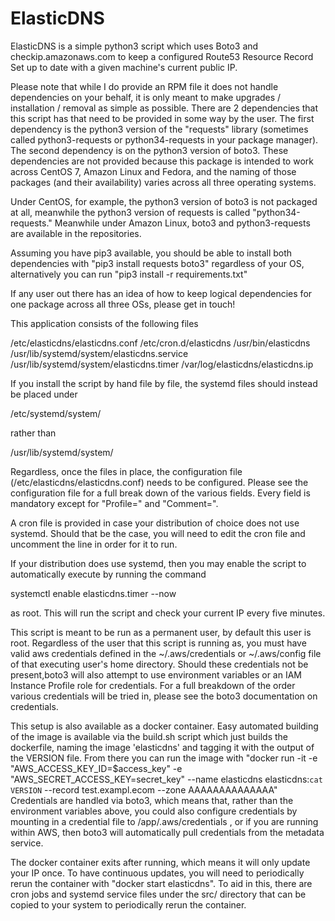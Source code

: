 # ElasticDNS

ElasticDNS is a simple python3 script which uses Boto3 and checkip.amazonaws.com to keep a configured Route53 Resource Record Set up to date with a given machine's current public IP. 

Please note that while I do provide an RPM file it does not handle dependencies on your behalf, it is only meant to make upgrades / installation / removal as simple as possible. There are 2 dependencies that this script has that need to be provided in some way by the user. The first dependency is the python3 version of the "requests" library (sometimes called python3-requests or python34-requests in your package manager). The second dependency is on the python3 version of boto3. These dependencies are not provided because this package is intended to work across CentOS 7, Amazon Linux and Fedora, and the naming of those packages (and their availability) varies across all three operating systems. 

Under CentOS, for example, the python3 version of boto3 is not packaged at all, meanwhile the python3 version of requests is called "python34-requests." Meanwhile under Amazon Linux, boto3 and python3-requests are available in the repositories. 

Assuming you have pip3 available, you should be able to install both dependencies with "pip3 install requests boto3" regardless of your OS, alternatively you can run "pip3 install -r requirements.txt"

If any user out there has an idea of how to keep logical dependencies for one package across all three OSs, please get in touch!

This application consists of the following files

/etc/elasticdns/elasticdns.conf
/etc/cron.d/elasticdns
/usr/bin/elasticdns
/usr/lib/systemd/system/elasticdns.service
/usr/lib/systemd/system/elasticdns.timer
/var/log/elasticdns/elasticdns.ip


If you install the script by hand file by file, the systemd files should instead be placed under

/etc/systemd/system/ 

rather than

/usr/lib/systemd/system/

Regardless, once the files in place, the configuration file (/etc/elasticdns/elasticdns.conf) needs to be configured. Please see the configuration file for a full break down of the various fields. Every field is mandatory except for "Profile=" and "Comment=". 

A cron file is provided in case your distribution of choice does not use systemd. Should that be the case, you will need to edit the cron file and uncomment the line in order for it to run.

If your distribution does use systemd, then you may enable the script to automatically execute by running the command

systemctl enable elasticdns.timer --now

as root. This will run the script and check your current IP every five minutes.

This script is meant to be run as a permanent user, by default this user is root. Regardless of the user that this script is running as, you must have valid aws credentials defined in the ~/.aws/credentials or ~/.aws/config file of that executing user's home directory. 
Should these credentials not be present,boto3 will also attempt to use environment variables or an IAM Instance Profile role for credentials. For a full breakdown of the order various credentials will be tried in, please see the boto3 documentation on credentials. 

This setup is also available as a docker container. Easy automated building of the image is available via the build.sh script which just builds the dockerfile, naming the image 'elasticdns' and tagging it with the output of the VERSION file.
From there you can run the image with "docker run -it -e "AWS_ACCESS_KEY_ID=$access_key" -e "AWS_SECRET_ACCESS_KEY=secret_key" --name elasticdns elasticdns:`cat VERSION` --record test.exampl.ecom --zone AAAAAAAAAAAAAA"
Credentials are handled via boto3, which means that, rather than the environment variables above, you could also configure credentials by mounting in a credential file to /app/.aws/credentials , or if you are running within AWS, then boto3 will automatically pull credentials from the metadata service.

The docker container exits after running, which means it will only update your IP once. To have continuous updates, you will need to periodically rerun the container with "docker start elasticdns". 
To aid in this, there are cron jobs and systemd service files under the src/ directory that can be copied to your system to periodically rerun the container. 
